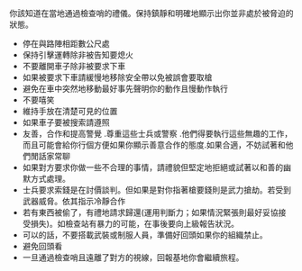 [Title]: # (在檢查哨)
[Order]: # (2)

你該知道在當地通過檢查哨的禮儀。保持鎮靜和明確地顯示出你並非處於被脅迫的狀態。

* 停在與路陣相距數公尺處
* 保持引擊運轉除非被告知要熄火
* 不要離開車子除非被要求下車
* 如果被要求下車請緩慢地移除安全帶以免被誤會要取槍
* 避免在車中突然地移動最好事先聲明你的動作且慢動作執行
* 不要嘻笑
* 維持手放在清楚可見的位置
* 如果車子要被搜索請遵照
* 友善，合作和提高警覺 .尊重這些士兵或警察 .他們得要執行這些無趣的工作，而且可能會給你行個方便如果你顯示善意合作的態度.如果合適，不妨試著和他們閒話家常聊 
* 如果對方要求你做一些不合理的事情，請禮貌但堅定地拒絕或試著以和善的幽默方式處理。
* 士兵要求索錢是在討價談判。但如果是對你指著槍要錢則是武力搶劫。若受到武器威脅。依其指示冷靜合作
* 若有東西被偷了，有禮地請求歸還(運用判斷力；如果情況緊張則最好妥協接受損失)。如檢查站有暴力的可能，在事後要向上級報告狀況。
* 可以的話，不要搭載武裝或制服人員，準備好回頭如果你的組織禁止。
* 避免回頭看
* 一旦通過檢查哨且遠離了對方的視線，回報基地你會繼續旅程。